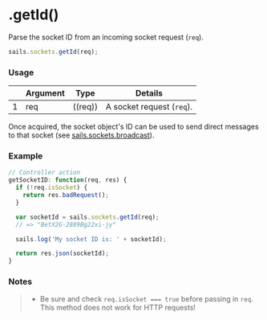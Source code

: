 # .getId()

Parse the socket ID from an incoming socket request (`req`).

```javascript
sails.sockets.getId(req);
```

### Usage

|   |          Argument           | Type                | Details
|---| --------------------------- | ------------------- | -----------
| 1 |           req               | ((req))             | A socket request (`req`).


Once acquired, the socket object's ID can be used to send direct messages to that socket (see [sails.sockets.broadcast](https://sailsjs.com/documentation/reference/web-sockets/sails-sockets/broadcast)).


### Example

```javascript
// Controller action
getSocketID: function(req, res) {
  if (!req.isSocket) {
    return res.badRequest();
  }

  var socketId = sails.sockets.getId(req);
  // => "BetX2G-2889Bg22xi-jy"

  sails.log('My socket ID is: ' + socketId);

  return res.json(socketId);
}
```


### Notes
> + Be sure and check `req.isSocket === true` before passing in `req`. This method does not work for HTTP requests!


<docmeta name="displayName" value=".getId()">
<docmeta name="pageType" value="method">

